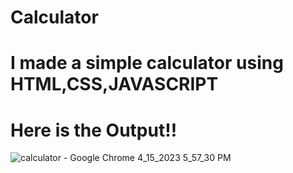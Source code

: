 # Calculator

# I made a simple calculator using HTML,CSS,JAVASCRIPT 

# Here is the Output!!
![calculator - Google Chrome 4_15_2023 5_57_30 PM](https://user-images.githubusercontent.com/121597033/232223688-41371375-37ab-4d89-90a2-fddd5c8fd189.png)
